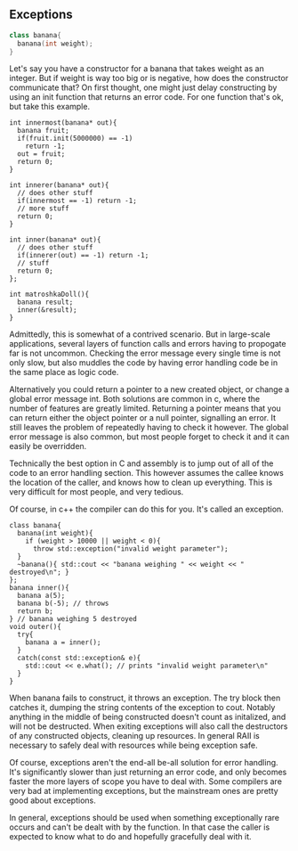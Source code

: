 ## Exceptions
```c++
class banana{
  banana(int weight);
}
```

Let's say you have a constructor for a banana that takes
weight as an integer. But if weight is way too big or
is negative, how does the constructor communicate that?
On first thought, one might just delay constructing by
using an init function that returns an error code. For
one function that's ok, but take this example.

```
int innermost(banana* out){
  banana fruit;
  if(fruit.init(5000000) == -1) 
    return -1;
  out = fruit;
  return 0;
}

int innerer(banana* out){
  // does other stuff
  if(innermost == -1) return -1;
  // more stuff
  return 0;
}

int inner(banana* out){
  // does other stuff
  if(innerer(out) == -1) return -1;
  // stuff
  return 0;
};

int matroshkaDoll(){
  banana result;
  inner(&result);
}
```
Admittedly, this is somewhat of a contrived scenario. But in
large-scale applications, several layers of function calls and
errors having to propogate far is not uncommon. Checking the
error message every single time is not only slow, but also
muddles the code by having error handling code be in the same
place as logic code.

Alternatively you could return a pointer to a new created object,
or change a global error message int. Both solutions are common
in c, where the number of features are greatly limited. Returning
a pointer means that you can return either the object pointer
or a null pointer, signalling an error. It still leaves the
problem of repeatedly having to check it however. The global
error message is also common, but most people forget to check it
and it can easily be overridden.

Technically the best option in C and assembly is to jump out
of all of the code to an error handling section. This however
assumes the callee knows the location of the caller, and knows
how to clean up everything. This is very difficult for most
people, and very tedious.

Of course, in c++ the compiler can do this for you. It's called
an exception.

```
class banana{
  banana(int weight){
    if (weight > 10000 || weight < 0){
      throw std::exception("invalid weight parameter");
  }
  ~banana(){ std::cout << "banana weighing " << weight << " destroyed\n"; }
};
banana inner(){
  banana a(5);
  banana b(-5); // throws
  return b;
} // banana weighing 5 destroyed
void outer(){
  try{
    banana a = inner();
  }
  catch(const std::exception& e){
    std::cout << e.what(); // prints "invalid weight parameter\n"
  }
}
```

When banana fails to construct, it throws an exception. The try
block then catches it, dumping the string contents of the
exception to cout. Notably anything in the middle of being
constructed doesn't count as initalized, and will not be destructed.
When exiting exceptions will also call the destructors of any
constructed objects, cleaning up resources. In general RAII
is necessary to safely deal with resources while being exception
safe.

Of course, exceptions aren't the end-all be-all solution for
error handling. It's significantly slower than just returning
an error code, and only becomes faster the more layers of scope
you have to deal with. Some compilers are very bad at implementing
exceptions, but the mainstream ones are pretty good about exceptions.

In general, exceptions should be used when something exceptionally
rare occurs and can't be dealt with by the function. In that case
the caller is expected to know what to do and hopefully gracefully
deal with it.
